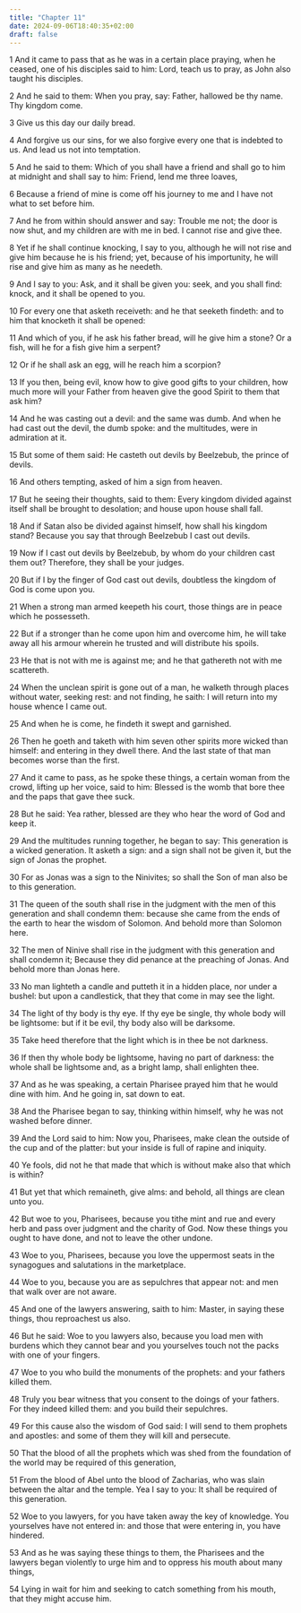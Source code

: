 ```yaml
---
title: "Chapter 11"
date: 2024-09-06T18:40:35+02:00
draft: false
---
```




1 And it came to pass that as he was in a certain place praying, when he ceased, one of his disciples said to him: Lord, teach us to pray, as John also taught his disciples.

2 And he said to them: When you pray, say: Father, hallowed be thy name. Thy kingdom come.

3 Give us this day our daily bread.

4 And forgive us our sins, for we also forgive every one that is indebted to us. And lead us not into temptation.

5 And he said to them: Which of you shall have a friend and shall go to him at midnight and shall say to him: Friend, lend me three loaves,

6 Because a friend of mine is come off his journey to me and I have not what to set before him.

7 And he from within should answer and say: Trouble me not; the door is now shut, and my children are with me in bed. I cannot rise and give thee.

8 Yet if he shall continue knocking, I say to you, although he will not rise and give him because he is his friend; yet, because of his importunity, he will rise and give him as many as he needeth.

9 And I say to you: Ask, and it shall be given you: seek, and you shall find: knock, and it shall be opened to you.

10 For every one that asketh receiveth: and he that seeketh findeth: and to him that knocketh it shall be opened:

11 And which of you, if he ask his father bread, will he give him a stone? Or a fish, will he for a fish give him a serpent?

12 Or if he shall ask an egg, will he reach him a scorpion?

13 If you then, being evil, know how to give good gifts to your children, how much more will your Father from heaven give the good Spirit to them that ask him?

14 And he was casting out a devil: and the same was dumb. And when he had cast out the devil, the dumb spoke: and the multitudes, were in admiration at it.

15 But some of them said: He casteth out devils by Beelzebub, the prince of devils.

16 And others tempting, asked of him a sign from heaven.

17 But he seeing their thoughts, said to them: Every kingdom divided against itself shall be brought to desolation; and house upon house shall fall.

18 And if Satan also be divided against himself, how shall his kingdom stand? Because you say that through Beelzebub I cast out devils.

19 Now if I cast out devils by Beelzebub, by whom do your children cast them out? Therefore, they shall be your judges.

20 But if I by the finger of God cast out devils, doubtless the kingdom of God is come upon you.

21 When a strong man armed keepeth his court, those things are in peace which he possesseth.

22 But if a stronger than he come upon him and overcome him, he will take away all his armour wherein he trusted and will distribute his spoils.

23 He that is not with me is against me; and he that gathereth not with me scattereth.

24 When the unclean spirit is gone out of a man, he walketh through places without water, seeking rest: and not finding, he saith: I will return into my house whence I came out.

25 And when he is come, he findeth it swept and garnished.

26 Then he goeth and taketh with him seven other spirits more wicked than himself: and entering in they dwell there. And the last state of that man becomes worse than the first.

27 And it came to pass, as he spoke these things, a certain woman from the crowd, lifting up her voice, said to him: Blessed is the womb that bore thee and the paps that gave thee suck.

28 But he said: Yea rather, blessed are they who hear the word of God and keep it.

29 And the multitudes running together, he began to say: This generation is a wicked generation. It asketh a sign: and a sign shall not be given it, but the sign of Jonas the prophet.

30 For as Jonas was a sign to the Ninivites; so shall the Son of man also be to this generation.

31 The queen of the south shall rise in the judgment with the men of this generation and shall condemn them: because she came from the ends of the earth to hear the wisdom of Solomon. And behold more than Solomon here.

32 The men of Ninive shall rise in the judgment with this generation and shall condemn it; Because they did penance at the preaching of Jonas. And behold more than Jonas here.

33 No man lighteth a candle and putteth it in a hidden place, nor under a bushel: but upon a candlestick, that they that come in may see the light.

34 The light of thy body is thy eye. If thy eye be single, thy whole body will be lightsome: but if it be evil, thy body also will be darksome.

35 Take heed therefore that the light which is in thee be not darkness.

36 If then thy whole body be lightsome, having no part of darkness: the whole shall be lightsome and, as a bright lamp, shall enlighten thee.

37 And as he was speaking, a certain Pharisee prayed him that he would dine with him. And he going in, sat down to eat.

38 And the Pharisee began to say, thinking within himself, why he was not washed before dinner.

39 And the Lord said to him: Now you, Pharisees, make clean the outside of the cup and of the platter: but your inside is full of rapine and iniquity.

40 Ye fools, did not he that made that which is without make also that which is within?

41 But yet that which remaineth, give alms: and behold, all things are clean unto you.

42 But woe to you, Pharisees, because you tithe mint and rue and every herb and pass over judgment and the charity of God. Now these things you ought to have done, and not to leave the other undone.

43 Woe to you, Pharisees, because you love the uppermost seats in the synagogues and salutations in the marketplace.

44 Woe to you, because you are as sepulchres that appear not: and men that walk over are not aware.

45 And one of the lawyers answering, saith to him: Master, in saying these things, thou reproachest us also.

46 But he said: Woe to you lawyers also, because you load men with burdens which they cannot bear and you yourselves touch not the packs with one of your fingers.

47 Woe to you who build the monuments of the prophets: and your fathers killed them.

48 Truly you bear witness that you consent to the doings of your fathers. For they indeed killed them: and you build their sepulchres.

49 For this cause also the wisdom of God said: I will send to them prophets and apostles: and some of them they will kill and persecute.

50 That the blood of all the prophets which was shed from the foundation of the world may be required of this generation,

51 From the blood of Abel unto the blood of Zacharias, who was slain between the altar and the temple. Yea I say to you: It shall be required of this generation.

52 Woe to you lawyers, for you have taken away the key of knowledge. You yourselves have not entered in: and those that were entering in, you have hindered.

53 And as he was saying these things to them, the Pharisees and the lawyers began violently to urge him and to oppress his mouth about many things,

54 Lying in wait for him and seeking to catch something from his mouth, that they might accuse him.

